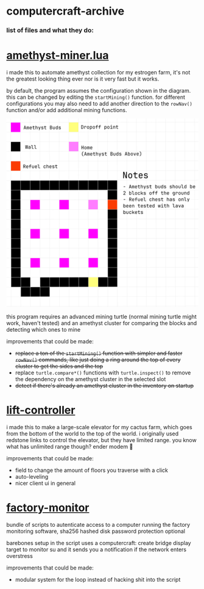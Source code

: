 # computercraft-archive

### list of files and what they do:

# [amethyst-miner.lua](amethyst-miner.lua) 
i made this to automate amethyst collection for my estrogen farm, it's not the greatest looking thing ever nor is it very fast but it works.

by default, the program assumes the configuration shown in the diagram. this can be changed by editing the `startMining()` function. for different configurations you may also need to add another direction to the `rowNav()` function and/or add additional mining functions.

![diagram from a top down view showing how to build the default configuration of the farm](assets/amethyst-miner/diagram.png)

this program requires an advanced mining turtle (normal mining turtle might work, haven't tested) and an amethyst cluster for comparing the blocks and detecting which ones to mine

improvements that could be made:
- ~~replace a ton of the `startMining()` function with simpler and faster `rowNav()` commands, like just doing a ring around the top of every cluster to get the sides and the top~~
- replace `turtle.compare*()` functions with `turtle.inspect()` to remove the dependency on the amethyst cluster in the selected slot
- ~~detect if there's already an amethyst cluster in the inventory on startup~~

# [lift-controller](./lift-controller/)
i made this to make a large-scale elevator for my cactus farm, which goes from the bottom of the world to the top of the world. i originally used redstone links to control the elevator, but they have limited range. you know what has unlimited range though? ender modem 🤑

improvements that could be made:
- field to change the amount of floors you traverse with a click
- auto-leveling
- nicer client ui in general

# [factory-monitor](./factory-monitor)
bundle of scripts to autenticate access to a computer running the factory monitoring software, sha256 hashed disk password protection optional

barebones setup in the script uses a computercraft: create bridge display target to monitor su and it sends you a notification if the network enters overstress

improvements that could be made:
- modular system for the loop instead of hacking shit into the script
